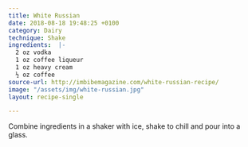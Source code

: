 ```yaml
---
title: White Russian
date: 2018-08-18 19:48:25 +0100
category: Dairy
technique: Shake
ingredients:  |-
  2 oz vodka
  1 oz coffee liqueur
  1 oz heavy cream
  ½ oz coffee
source-url: http://imbibemagazine.com/white-russian-recipe/
image: "/assets/img/white-russian.jpg"
layout: recipe-single

---
```

Combine ingredients in a shaker with ice, shake to chill and pour into a glass.
